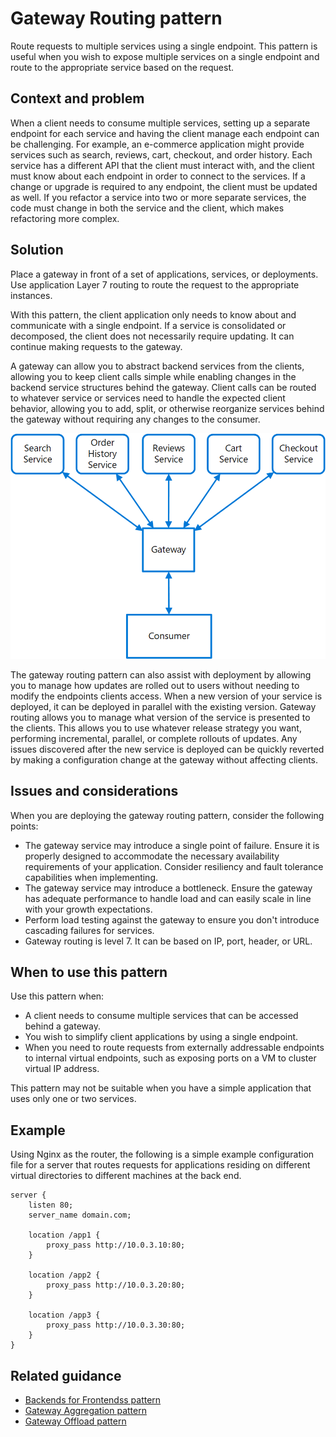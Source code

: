 # Gateway Routing pattern

Route requests to multiple services using a single endpoint. This pattern is useful when you wish to expose multiple services on a single endpoint and route to the appropriate service based on the request.

## Context and problem

When a client needs to consume multiple services, setting up a separate endpoint for each service and having the client manage each endpoint can be challenging. For example, an e-commerce application might provide services such as search, reviews, cart, checkout, and order history. Each service has a different API that the client must interact with, and the client must know about each endpoint in order to connect to the services. If a change or upgrade is required to any endpoint, the client must be updated as well. If you refactor a service into two or more separate services, the code must change in both the service and the client, which makes refactoring more complex.

## Solution

Place a gateway in front of a set of applications, services, or deployments. Use application Layer 7 routing to route the request to the appropriate instances.

With this pattern, the client application only needs to know about and communicate with a single endpoint. If a service is consolidated or decomposed, the client does not necessarily require updating. It can continue making requests to the gateway.

A gateway can allow you to abstract backend services from the clients, allowing you to keep client calls simple while enabling changes in the backend service structures behind the gateway. Client calls can be routed to whatever service or services need to handle the expected client behavior, allowing you to add, split, or otherwise reorganize services behind the gateway without requiring any changes to the consumer.

![](./_images/gateway-routing.png)
 
The gateway routing pattern can also assist with deployment by allowing you to manage how updates are rolled out to users without needing to modify the endpoints clients access. When a new version of your service is deployed, it can be deployed in parallel with the existing version. Gateway routing allows you to manage what version of the service is presented to the clients. This allows you to use whatever release strategy you want, performing incremental, parallel, or complete rollouts of updates. Any issues discovered after the new service is deployed can be quickly reverted by making a configuration change at the gateway without affecting clients.

## Issues and considerations

When you are deploying the gateway routing pattern, consider the following points:

- The gateway service may introduce a single point of failure. Ensure it is properly designed to accommodate the necessary availability requirements of your application. Consider resiliency and fault tolerance capabilities when implementing.
- The gateway service may introduce a bottleneck. Ensure the gateway has adequate performance to handle load and can easily scale in line with your growth expectations.
- Perform load testing against the gateway to ensure you don't introduce cascading failures for services.
- Gateway routing is level 7. It can be based on IP, port, header, or URL.

## When to use this pattern

Use this pattern when:

- A client needs to consume multiple services that can be accessed behind a gateway.
- You wish to simplify client applications by using a single endpoint.
- When you need to route requests from externally addressable endpoints to internal virtual endpoints, such as exposing ports on a VM to cluster virtual IP address.

This pattern may not be suitable when you have a simple application that uses only one or two services.

## Example

Using Nginx as the router, the following is a simple example configuration file for a server that routes requests for applications residing on different virtual directories to different machines at the back end.

```
server {
    listen 80;
    server_name domain.com;

    location /app1 {
        proxy_pass http://10.0.3.10:80;
    }

    location /app2 {
        proxy_pass http://10.0.3.20:80;
    }

    location /app3 {
        proxy_pass http://10.0.3.30:80;
    }
}
```

## Related guidance

- [Backends for Frontendss pattern](./backends-for-frontends.md)
- [Gateway Aggregation pattern](./gateway-aggregation.md)
- [Gateway Offload pattern](./gateway-offload.md)



